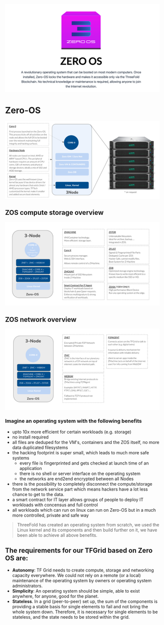 ![](img/zos22.png)

# Zero-OS

![](img/zero_os_overview.jpg)

## ZOS compute storage overview

![](img/zos_overview_compute_storage.jpg)

## ZOS network overview

![](img/zos_network_overview.jpg)


### Imagine an operating system with the following benefits

- upto 10x more efficient for certain workloads (e.g. storage)
- no install required
- all files are deduped for the VM's, containers and the ZOS itself, no more data duplicated filesystems
- the hacking footprint is super small, which leads to much more safe systems
    - every file is fingerprinted and gets checked at launch time of an application
    - there is no shell or server interface on the operating system
    - the networks are end2end encrypted between all Nodes
- there is the possibility to completely disconnect the compute/storage from the network service part which means hackers have a lot less chance to get to the data.
- a smart contract for IT layer allows groups of people to deploy IT workloads with concensus and full control
- all workloads which can run on linux can run on Zero-OS but in a much more controlled, private and safe way

> ThreeFold has created an operating system from scratch, we used the Linux kernel and its components and then build further on it, we have been able to achieve all above benefits.

## The requirements for our TFGrid based on Zero OS are:

- **Autonomy**: TF Grid needs to create compute, storage and networking capacity everywhere. We could not rely on a remote (or a local) maintenance of the operating system by owners or operating system administrators.
- **Simplicity**: An operating system should be simple, able to exist anywhere, for anyone, good for the planet.
- **Stateless**. In a grid (peer-to-peer) set up, the sum of the components is providing a stable basis for single elements to fail and not bring the whole system down. Therefore, it is necessary for single elements to be stateless, and the state needs to be stored within the grid.



